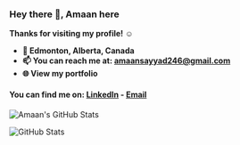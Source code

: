 
### Hey there 👋, Amaan here
<b>
Thanks for visiting my profile! ☺️

- 📍 Edmonton, Alberta, Canada
- 📫 You can reach me at: amaansayyad246@gmail.com
- 🌐 View my portfolio
</b>




 #### You can find me on: [LinkedIn](https://www.linkedin.com/in/amaan-sayyad19/) - [Email](mailto:amaansayyad246@gmail.com) 
 
![Amaan's GitHub Stats](https://github-readme-stats.vercel.app/api?username=AmaanSayyad19&title_color=eba830&icon_color=bae67e&bg_color=171c28&text_color=f5f0e1&hide=issues&count_private=true&show_icons=true&custom_title=Amaan%27s%20GitHub%20Stats)


![GitHub Stats](https://github-profile-summary-cards.vercel.app/api/cards/profile-details?username=AmaanSayyad19&theme=github_dark)

